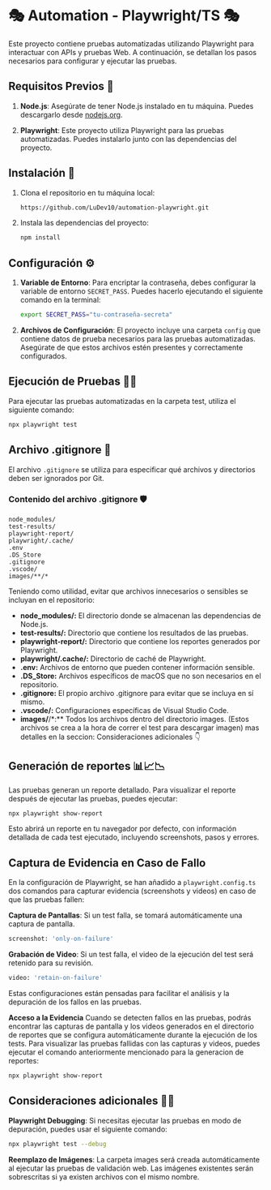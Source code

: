 
# 🎭 Automation - Playwright/TS 🎭

Este proyecto contiene pruebas automatizadas utilizando Playwright para interactuar con APIs y pruebas Web. A continuación, se detallan los pasos necesarios para configurar y ejecutar las pruebas.

## Requisitos Previos 📝

1. **Node.js**: Asegúrate de tener Node.js instalado en tu máquina. Puedes descargarlo desde [nodejs.org](https://nodejs.org/).

2. **Playwright**: Este proyecto utiliza Playwright para las pruebas automatizadas. Puedes instalarlo junto con las dependencias del proyecto.

## Instalación 🚀

1. Clona el repositorio en tu máquina local:
    ```bash
    https://github.com/LuDev10/automation-playwright.git
    ```
    
2. Instala las dependencias del proyecto:
    ```bash
    npm install
    ```

## Configuración ⚙️

1. **Variable de Entorno**: Para encriptar la contraseña, debes configurar la variable de entorno `SECRET_PASS`. Puedes hacerlo ejecutando el siguiente comando en la terminal:
    ```bash
    export SECRET_PASS="tu-contraseña-secreta"
    ```

2. **Archivos de Configuración**: El proyecto incluye una carpeta `config` que contiene datos de prueba necesarios para las pruebas automatizadas. Asegúrate de que estos archivos estén presentes y correctamente configurados.

## Ejecución de Pruebas 👨‍💻

Para ejecutar las pruebas automatizadas en la carpeta test, utiliza el siguiente comando:
```bash
npx playwright test
```
## Archivo .gitignore 🚫

El archivo `.gitignore` se utiliza para especificar qué archivos y directorios deben ser ignorados por Git.

### Contenido del archivo .gitignore 🛡️

```.gitignore
node_modules/
test-results/
playwright-report/
playwright/.cache/
.env
.DS_Store
.gitignore
.vscode/
images/**/*
```
Teniendo como utilidad, evitar que archivos innecesarios o sensibles se incluyan en el repositorio:

* **node_modules/:** El directorio donde se almacenan las dependencias de Node.js.
* **test-results/:** Directorio que contiene los resultados de las pruebas.
* **playwright-report/:** Directorio que contiene los reportes generados por Playwright.
* **playwright/.cache/:** Directorio de caché de Playwright.
* **.env:** Archivos de entorno que pueden contener información sensible.
* **.DS_Store:** Archivos específicos de macOS que no son necesarios en el repositorio.
* **.gitignore:** El propio archivo .gitignore para evitar que se incluya en sí mismo.
* **.vscode/:** Configuraciones específicas de Visual Studio Code.
* **images/**/*:** Todos los archivos dentro del directorio images. (Estos archivos se crea a la hora de correr el test para descargar imagen) mas detalles en la seccion: Consideraciones adicionales 👇

## Generación de reportes 📊📈📉

Las pruebas generan un reporte detallado. Para visualizar el reporte después de ejecutar las pruebas, puedes ejecutar:
```bash
npx playwright show-report
```
Esto abrirá un reporte en tu navegador por defecto, con información detallada de cada test ejecutado, incluyendo screenshots, pasos y errores.

## Captura de Evidencia en Caso de Fallo
En la configuración de Playwright, se han añadido a `playwright.config.ts` dos comandos para capturar evidencia (screenshots y videos) en caso de que las pruebas fallen:

**Captura de Pantallas**: Si un test falla, se tomará automáticamente una captura de pantalla.
```bash
screenshot: 'only-on-failure'
```
**Grabación de Video**: Si un test falla, el video de la ejecución del test será retenido para su revisión.
```bash
video: 'retain-on-failure'
```
Estas configuraciones están pensadas para facilitar el análisis y la depuración de los fallos en las pruebas.

**Acceso a la Evidencia**
Cuando se detecten fallos en las pruebas, podrás encontrar las capturas de pantalla y los videos generados en el directorio de reportes que se configura automáticamente durante la ejecución de los tests. Para visualizar las pruebas fallidas con las capturas y videos, puedes ejecutar el comando anteriormente mencionado para la generacion de reportes:
```bash
npx playwright show-report
```

## Consideraciones adicionales 👨‍🚀

**Playwright Debugging**: Si necesitas ejecutar las pruebas en modo de depuración, puedes usar el siguiente comando:
```bash
npx playwright test --debug
```
**Reemplazo de Imágenes**: La carpeta images será creada automáticamente al ejecutar las pruebas de validación web. Las imágenes existentes serán sobrescritas si ya existen archivos con el mismo nombre.

